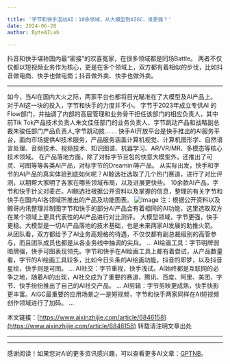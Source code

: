 ```yaml
---

title: '字节和快手混战AI：10余领域，从大模型到AIGC，谁更强？'
date: 2024-06-28
author: ByteAILab

---
```


抖音和快手堪称国内最“密接”的欢喜冤家，在很多领域都是同场Battle。
两者不仅仅都以短视频业务作为核心，更是在多个领域上，双方都有着相似的步伐，比如抖音做电商、快手也做电商；抖音做外卖、快手也做外卖。

---
如今，当AI在国内大火之际，两家平台也都将目光瞄准在了大模型及AI产品上。
对于AI这一块的投入，字节和快手的力度并不小。
字节于2023年成立专供AI 的Flow部门，并抽调了内部的高层管理和业务骨干担任该部门的相应负责人，其中前Tik Tok产品技术负责人朱文佳任部门的业务负责人、字节跳动产品和战略副总裁朱骏任部门产品负责人,字节跳动技...
...
快手AI开放平台是快手推出的AI服务平台，面向市场提供AI技术服务，产品服务涵盖计算机视觉、计算机图形学、自然语言处理、音频技术、视频技术、知识图谱、机器学习、AR/VR/MR、多模态等核心技术领域。
在产品落地方面，除了对标字节豆包的快意大模型外，还推出了可灵、可图等等各类AI产品，对标字节的Dreamini等产品。
从实际出发，快手和字节的AI产品的真实体验到底如何呢？AI鲸选社选取了几个热门赛道，进行了对比评测，以期帮大家明了各家在哪些领域布局，以及进展更快些。
10余款AI产品，字节和快手针尖对麦芒。AI鲸选社根据公开资料以及掌握的信息，整理的有关字节和快手在国内AI各领域所推出的产品及功能图表。
![Image](http://www.jesonc.com/FjALE8uKaxmahJ0RrvyqIyysCLbT)
注：根据公开资料以及鲸哥内讯整理并制图字节和快手的部分AI产品会有着相同的AI功能，这里选取双方在某个领域上更具代表性的AI产品进行对比测评。
大模型领域，字节更强，快手更稳。大模型是一切AI产品落地的技术基础，也是未来两家AI发展的助推火箭。
从团队看，双方都给予了AI业务高规格的待遇，不仅仅都有副总裁级别的高管参与，而且团队成员也都是从各业务线中抽调的尖兵。
…
AI绘画工具：字节明牌弱暗牌强，快手可图表现领先。字节和快手在AI绘画工具上都有着尝试，从产品数量看，字节的AI绘画工具较多，比如今日头条的AI绘画功能，抖音的即梦，以及抖音星绘，快手则是可图。
…
AI社交：字节重视，快手浅试。AI始终都是互联网的必争之地，随着AI的出现，AI社交成为了重要的赛道，腾讯、百度、阿里、美团、字节、快手纷纷推出了自己的AI社交产品。
…
AI剪辑：字节剪映更成熟，快手快影更丰富。AIGC最重要的应用场景之一是短视频，字节和快手两家同样在AI短视频创作领域进行了加码。
…

本文链接：[https://www.aixinzhijie.com/article/6846158](https://www.aixinzhijie.com/article/6846158)
转载请注明文章出处

---
---
感谢阅读！如果您对AI的更多资讯感兴趣，可以查看更多AI文章：[GPTNB](https://gptnb.com)。